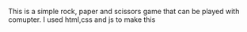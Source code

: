 This is a simple rock, paper and scissors game that can be played with comupter.
I used html,css and js to make this
